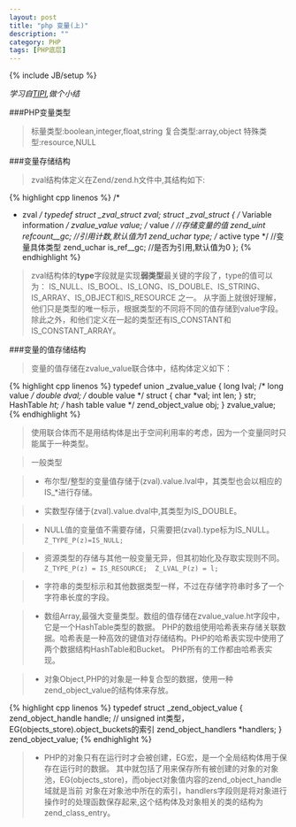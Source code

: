 ```yaml
---
layout: post
title: "php 变量(上)"
description: ""
category: PHP
tags: [PHP底层]
---
```

{% include JB/setup %}

*学习自[TIPI](http://www.php-internals.com/book/),做个小结*

###PHP变量类型

>标量类型:boolean,integer,float,string
>复合类型:array,object
>特殊类型:resource,NULL

###变量存储结构

>zval结构体定义在Zend/zend.h文件中,其结构如下:

{% highlight cpp linenos %}
/*
 * zval
 */
typedef struct _zval_struct zval;
struct _zval_struct {
    /* Variable information */
    zvalue_value value;     /* value */                   //存储变量的值
    zend_uint refcount__gc;                                 //引用计数,默认值为1
    zend_uchar type;    /* active type */               //变量具体类型
    zend_uchar is_ref__gc;                                  //是否为引用,默认值为0
};
{% endhighlight %}

>zval结构体的**type**字段就是实现**弱类型**最关键的字段了，type的值可以为： IS_NULL、IS_BOOL、IS_LONG、IS_DOUBLE、IS_STRING、IS_ARRAY、IS_OBJECT和IS_RESOURCE 之一。 从字面上就很好理解，他们只是类型的唯一标示，根据类型的不同将不同的值存储到value字段。 除此之外，和他们定义在一起的类型还有IS_CONSTANT和IS_CONSTANT_ARRAY。

###变量的值存储结构

>变量的值存储在zvalue_value联合体中，结构体定义如下：

{% highlight cpp linenos %}
typedef union _zvalue_value {
    long lval;                  /* long value */
    double dval;                /* double value */
    struct {
        char *val;
        int len;
    } str;
    HashTable *ht;              /* hash table value */
    zend_object_value obj;
} zvalue_value;
{% endhighlight %}

>使用联合体而不是用结构体是出于空间利用率的考虑，因为一个变量同时只能属于一种类型。

>一般类型

>* 布尔型/整型的变量值存储于(zval).value.lval中，其类型也会以相应的IS_\*进行存储。

>* 实数型存储于(zval).value.dval中,其类型为IS_DOUBLE。

>* NULL值的变量值不需要存储，只需要把(zval).type标为IS_NULL。`Z_TYPE_P(z)=IS_NULL; `

>* 资源类型的存储与其他一般变量无异，但其初始化及存取实现则不同。`Z_TYPE_P(z) = IS_RESOURCE;  Z_LVAL_P(z) = l; `

>* 字符串的类型标示和其他数据类型一样，不过在存储字符串时多了一个字符串长度的字段。

>* 数组Array,最强大变量类型。数组的值存储在zvalue_value.ht字段中，它是一个HashTable类型的数据。 PHP的数组使用哈希表来存储关联数据。哈希表是一种高效的键值对存储结构。PHP的哈希表实现中使用了两个数据结构HashTable和Bucket。 PHP所有的工作都由哈希表实现。

>* 对象Object,PHP的对象是一种复合型的数据，使用一种zend_object_value的结构体来存放。

{% highlight cpp linenos %}
typedef struct _zend_object_value {
    zend_object_handle handle;  //  unsigned int类型，EG(objects_store).object_buckets的索引
    zend_object_handlers *handlers;
} zend_object_value;
{% endhighlight %}

>* PHP的对象只有在运行时才会被创建，EG宏，是一个全局结构体用于保存在运行时的数据。 其中就包括了用来保存所有被创建的对象的对象池，EG(objects_store)，而object对象值内容的zend_object_handle域就是当前 对象在对象池中所在的索引，handlers字段则是将对象进行操作时的处理函数保存起来,这个结构体及对象相关的类的结构为zend_class_entry。 